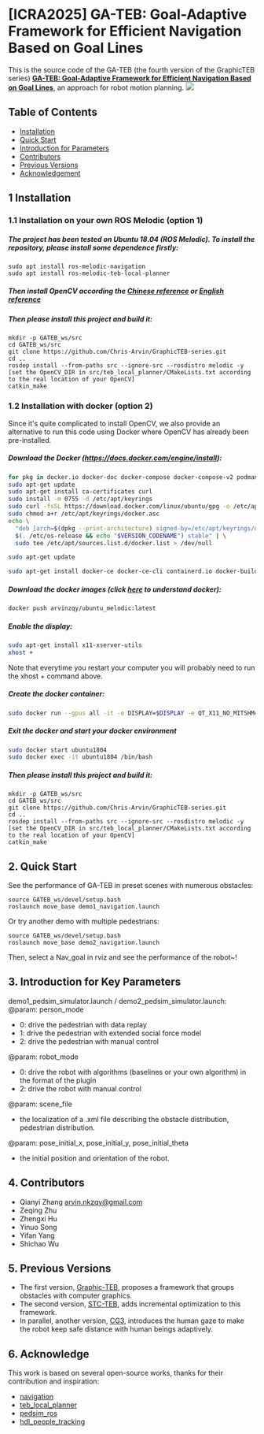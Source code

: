 # [ICRA2025] GA-TEB: Goal-Adaptive Framework for Efficient Navigation Based on Goal Lines
This is the source code of the GA-TEB (the fourth version of the GraphicTEB series) [**GA-TEB: Goal-Adaptive Framework for Efficient Navigation Based on Goal Lines**](https://arxiv.org/abs/2409.10009), an approach for robot motion planning.
[![](https://github.com/user-attachments/assets/5943bc15-ec92-4a07-8aaa-a8c866e9eb6e)](https://www.youtube.com/watch?v=1K7Klxig8CU)



## Table of Contents
* [Installation](#1-Installation)
* [Quick Start](#2-Quick-Start)
* [Introduction for Parameters](#3-Introduction-for-Key-Parameters)
* [Contributors](#4-Contributors)
* [Previous Versions](#5-Previous-Versions)
* [Acknowledgement](#6-Acknowledge)

## 1 Installation

### 1.1 Installation on your own ROS Melodic (option 1)
##### The project has been tested on Ubuntu 18.04 (ROS Melodic). To install the repository, please install some dependence firstly: 
```
sudo apt install ros-melodic-navigation
sudo apt install ros-melodic-teb-local-planner
```
##### Then install OpenCV according the [Chinese reference](https://blog.csdn.net/KIK9973/article/details/118830187) or [English reference](https://docs.opencv.org/4.x/d7/d9f/tutorial_linux_install.html)

##### Then please install this project and build it: 
```
mkdir -p GATEB_ws/src
cd GATEB_ws/src
git clone https://github.com/Chris-Arvin/GraphicTEB-series.git
cd ..
rosdep install --from-paths src --ignore-src --rosdistro melodic -y
[set the OpenCV_DIR in src/teb_local_planner/CMakeLists.txt according to the real location of your OpenCV]
catkin_make
```

### 1.2 Installation with docker (option 2)
Since it's quite complicated to install OpenCV, we also provide an alternative to run this code using Docker where OpenCV has already been pre-installed.
##### Download the Docker (https://docs.docker.com/engine/install):
```bash
for pkg in docker.io docker-doc docker-compose docker-compose-v2 podman-docker containerd runc; do sudo apt-get remove $pkg; done
sudo apt-get update
sudo apt-get install ca-certificates curl
sudo install -m 0755 -d /etc/apt/keyrings
sudo curl -fsSL https://download.docker.com/linux/ubuntu/gpg -o /etc/apt/keyrings/docker.asc
sudo chmod a+r /etc/apt/keyrings/docker.asc
echo \
  "deb [arch=$(dpkg --print-architecture) signed-by=/etc/apt/keyrings/docker.asc] https://download.docker.com/linux/ubuntu \
  $(. /etc/os-release && echo "$VERSION_CODENAME") stable" | \
  sudo tee /etc/apt/sources.list.d/docker.list > /dev/null

sudo apt-get update

sudo apt-get install docker-ce docker-ce-cli containerd.io docker-buildx-plugin docker-compose-plugin
```

##### Download the docker images (click [here](https://aws.amazon.com/docker) to understand docker):
```bash
docker push arvinzqy/ubuntu_melodic:latest
```

##### Enable the display:
```bash
sudo apt-get install x11-xserver-utils
xhost +
```
Note that everytime you restart your computer you will probably need to run the xhost + command above.

##### Create the docker container:
```bash
sudo docker run --gpus all -it -e DISPLAY=$DISPLAY -e QT_X11_NO_MITSHM=1 -e XAUTHORITY=/tmp/.docker.xauth -v /tmp/.X11-unix:/tmp/.X11-unix -v /home/arvin/Desktop/pedsim_ws:/usr/app/pedsim_ws --network host --name ubuntu1804 arvinzqy/ubuntu_melodic:latest /bin/bash
```

##### Exit the docker and start your docker environment
```bash
sudo docker start ubuntu1804
sudo docker exec -it ubuntu1804 /bin/bash
```

##### Then please install this project and build it: 
```
mkdir -p GATEB_ws/src
cd GATEB_ws/src
git clone https://github.com/Chris-Arvin/GraphicTEB-series.git
cd ..
rosdep install --from-paths src --ignore-src --rosdistro melodic -y
[set the OpenCV_DIR in src/teb_local_planner/CMakeLists.txt according to the real location of your OpenCV]
catkin_make
```


## 2. Quick Start
See the performance of GA-TEB in preset scenes with numerous obstacles: 
```
source GATEB_ws/devel/setup.bash
roslaunch move_base demo1_navigation.launch
```
Or try another demo with multiple pedestrians: 
```
source GATEB_ws/devel/setup.bash
roslaunch move_base demo2_navigation.launch
```
Then, select a Nav_goal in rviz and see the performance of the robot~!


## 3. Introduction for Key Parameters

demo1_pedsim_simulator.launch / demo2_pedsim_simulator.launch: 
@param: person_mode
* 0: drive the pedestrian with data replay
* 1: drive the pedestrian with extended social force model
* 2: drive the pedestrian with manual control

@param: robot_mode
* 0: drive the robot with algorithms (baselines or your own algorithm) in the format of the plugin
* 2: drive the robot with manual control

@param: scene_file
* the localization of a .xml file describing the obstacle distribution, pedestrian distribution. 

@param: pose_initial_x, pose_initial_y, pose_initial_theta
* the initial position and orientation of the robot.


## 4. Contributors
* Qianyi Zhang  arvin.nkzqy@gmail.com
* Zeqing Zhu
* Zhengxi Hu
* Yinuo Song
* Yifan Yang
* Shichao Wu


## 5. Previous Versions
* The first version, <a href="https://ieeexplore.ieee.org/document/10210322">Graphic-TEB</a>, proposes a framework that groups obstacles with computer graphics.
* The second version, <a href="https://github.com/Chris-Arvin/STC-TEB">STC-TEB</a>, adds incremental optimization to this framework.
* In parallel, another version, <a href="https://ieeexplore.ieee.org/document/10161222">CG3</a>, introduces the human gaze to make the robot keep safe distance with human beings adaptively. 


## 6. Acknowledge
This work is based on several open-source works, thanks for their contribution and inspiration: 
* [navigation](https://github.com/ros-planning/navigation)
* [teb_local_planner](https://github.com/rst-tu-dortmund/teb_local_planner)
* [pedsim_ros](https://github.com/srl-freiburg/pedsim_ros)
* [hdl_people_tracking](https://github.com/koide3/hdl_people_tracking)
